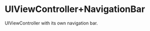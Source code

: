 UIViewController+NavigationBar
==============================

UIViewController with its own navigation bar.

